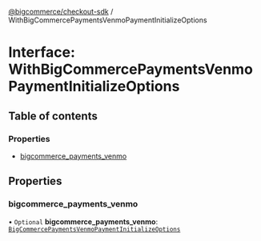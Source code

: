 [@bigcommerce/checkout-sdk](../README.md) / WithBigCommercePaymentsVenmoPaymentInitializeOptions

# Interface: WithBigCommercePaymentsVenmoPaymentInitializeOptions

## Table of contents

### Properties

- [bigcommerce_payments_venmo](WithBigCommercePaymentsVenmoPaymentInitializeOptions.md#bigcommerce_payments_venmo)

## Properties

### bigcommerce\_payments\_venmo

• `Optional` **bigcommerce\_payments\_venmo**: [`BigCommercePaymentsVenmoPaymentInitializeOptions`](BigCommercePaymentsVenmoPaymentInitializeOptions.md)
